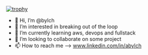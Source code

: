 [![trophy](https://github-profile-trophy.vercel.app/?username=abylch&theme=onedark)](https://github.com/ryo-ma/github-profile-trophy)

- 👋 Hi, I’m @bylch
- 👀 I’m interested in breaking out of the loop
- 🌱 I’m currently learning aws, devops and fullstack
- 💞️ I’m looking to collaborate on some project
- 📫 How to reach me --> www.linkedin.com/in/abylch

<!---
abylch/abylch is a ✨ special ✨ repository because its `README.md` (this file) appears on your GitHub profile.
You can click the Preview link to take a look at your changes.
--->
